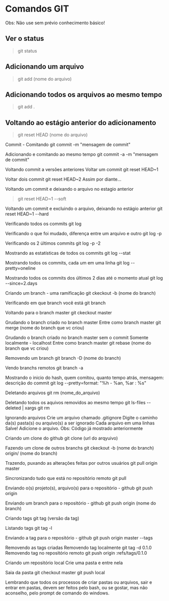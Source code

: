 Comandos GIT
============

Obs: Não use sem prévio conhecimento básico!

Ver o status
------------

>git status

Adicionando um arquivo
----------------------
>git add (nome do arquivo) 

Adicionando todos os arquivos ao mesmo tempo
--------------------------------------------
>git add .

Voltando ao estágio anterior do adicionamento
---------------------------------------------
>git reset HEAD (nome do arquivo)

Commit - Comitando
git commit -m "mensagem de commit"

Adicionando e comitando ao mesmo tempo
git commit -a -m "mensagem de commit"

Voltando commit a versões anteriores
Voltar um commit
git reset HEAD~1

Voltar dois commit
git reset HEAD~2
Assim por diante...

Voltando um commit e deixando o arquivo no estagio anterior
>git reset HEAD~1 --soft

Voltando um commit e excluindo o arquivo, deixando no estágio anterior
git reset HEAD~1 --hard

Verificando todos os commits
git log

Verificando o que foi mudado, diferença entre um arquivo e outro
git log -p

Verificando os 2 últimos commits
git log -p -2

Mostrando as estatísticas de todos os commits
git log --stat

Mostrando todos os commits, cada um em uma linha
git log --pretty=oneline

Mostrando todos os commits dos últimos 2 dias até o momento atual
git log --since=2.days

Criando um branch - uma ramificação
git ckeckout -b (nome do branch)

Verificando em que branch você está
git branch

Voltando para o branch master
git ckeckout master

Grudando o branch criado no branch master
Entre como branch master
git merge (nome do branch que vc criou)

Grudando o branch criado no branch master sem o commit
Somente localmente - localhost
Entre como branch master
git rebase (nome do branch que vc criou)

Removendo um branch
git branch -D (nome do branch)

Vendo branchs remotos
git branch -a

Mostrando o inicio do hash, quem comitou, quanto tempo atrás, mensagem: descrição do commit
git log --pretty=format: "%h - %an, %ar : %s"

Deletando arquivos
git rm (nome_do_arquivo)

Deletando todos os aquivos removidos ao mesmo tempo
git ls-files --deleted | xargs git rm

Ignorando arquivos
Crie um arquivo chamado .gitignore
Digite o caminho da(s) pasta(s) ou arquivo(s) a ser ignorado
Cada arquivo em uma linhas
Salve!
Adicione o arquivo. Obs: Código já mostrado anteriormente

Criando um clone do github
git clone (url do arqyuivo)

Fazendo um clone de outros branchs
git ckeckout -b (nome do branch) origin/ (nome do branch)

Trazendo, puxando as alterações feitas por outros usuários
git pull origin master

Sincronizando tudo que está no repositório remoto
git pull

Enviando o(s) projeto(s), arquivo(s) para o repositório - github
git push origin

Enviando um branch para o repositório - github
git push origin (nome do branch)

Criando tags
git tag (versão da tag) 

Listando tags
git tag -l

Enviando a tag para o repositório - github
git push origin master --tags

Removendo as tags criadas
Removendo tag localmente
git tag -d 0.1.0
Removendo tag no repositório remoto
git push origin :refs/tags/0.1.0

Criando um repositório local
Crie uma pasta e entre nela

Saia da pasta
git checkout master 
git push local

Lembrando que todos os processos de criar pastas ou arquivos, sair e entrar em pastas, devem ser feitos pelo bash, ou se gostar, mas não aconselho, pelo prompt de comando do windows.